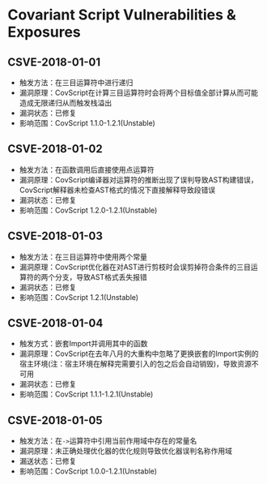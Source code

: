 # Covariant Script Vulnerabilities & Exposures #
## CSVE-2018-01-01 ##
+ 触发方法：在三目运算符中进行递归
+ 漏洞原理：CovScript在计算三目运算符时会将两个目标值全部计算从而可能造成无限递归从而触发栈溢出
+ 漏洞状态：已修复
+ 影响范围：CovScript 1.1.0-1.2.1(Unstable)
## CSVE-2018-01-02 ##
+ 触发方法：在函数调用后直接使用点运算符
+ 漏洞原理：CovScript编译器对运算符的推断出现了误判导致AST构建错误，CovScript解释器未检查AST格式的情况下直接解释导致段错误
+ 漏洞状态：已修复
+ 影响范围：CovScript 1.2.0-1.2.1(Unstable)
## CSVE-2018-01-03 ##
+ 触发方法：在三目运算符中使用两个常量
+ 漏洞原理：CovScript优化器在对AST进行剪枝时会误剪掉符合条件的三目运算符的两个分支，导致AST格式丢失报错
+ 漏洞状态：已修复
+ 影响范围：CovScript 1.2.1(Unstable)
## CSVE-2018-01-04 ##
+ 触发方式：嵌套Import并调用其中的函数
+ 漏洞原理：CovScript在去年八月的大重构中忽略了更换嵌套的Import实例的宿主环境(注：宿主环境在解释完需要引入的包之后会自动销毁)，导致资源不可用
+ 漏洞状态：已修复
+ 影响范围：CovScript 1.1.1-1.2.1(Unstable)
## CSVE-2018-01-05 ##
+ 触发方法：在`->`运算符中引用当前作用域中存在的常量名
+ 漏洞原理：未正确处理优化器的优化规则导致优化器误判名称作用域
+ 漏送状态：已修复
+ 影响范围：CovScript 1.0.0-1.2.1(Unstable)